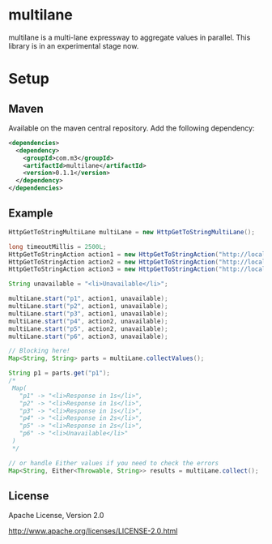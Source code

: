 # multilane

multilane is a multi-lane expressway to aggregate values in parallel. This library is in an experimental stage now.

# Setup

## Maven

Available on the maven central repository. Add the following dependency:

```xml
<dependencies>
  <dependency>
    <groupId>com.m3</groupId>
    <artifactId>multilane</artifactId>
    <version>0.1.1</version>
  </dependency>
</dependencies>
```

## Example

```java
HttpGetToStringMultiLane multiLane = new HttpGetToStringMultiLane();

long timeoutMillis = 2500L;
HttpGetToStringAction action1 = new HttpGetToStringAction("http://localhost:8080/api/1s", timeoutMillis);
HttpGetToStringAction action2 = new HttpGetToStringAction("http://localhost:8080/api/2s", timeoutMillis);
HttpGetToStringAction action3 = new HttpGetToStringAction("http://localhost:8080/api/3s", timeoutMillis);

String unavailable = "<li>Unavailable</li>";

multiLane.start("p1", action1, unavailable);
multiLane.start("p2", action1, unavailable);
multiLane.start("p3", action1, unavailable);
multiLane.start("p4", action2, unavailable);
multiLane.start("p5", action2, unavailable);
multiLane.start("p6", action3, unavailable);

// Blocking here!
Map<String, String> parts = multiLane.collectValues();

String p1 = parts.get("p1");
/*
 Map(
   "p1" -> "<li>Response in 1s</li>",
   "p2" -> "<li>Response in 1s</li>",
   "p3" -> "<li>Response in 1s</li>",
   "p4" -> "<li>Response in 2s</li>",
   "p5" -> "<li>Response in 2s</li>",
   "p6" -> "<li>Unavailable</li>"
 )
 */

// or handle Either values if you need to check the errors
Map<String, Either<Throwable, String>> results = multiLane.collect();
```

## License

Apache License, Version 2.0

http://www.apache.org/licenses/LICENSE-2.0.html

